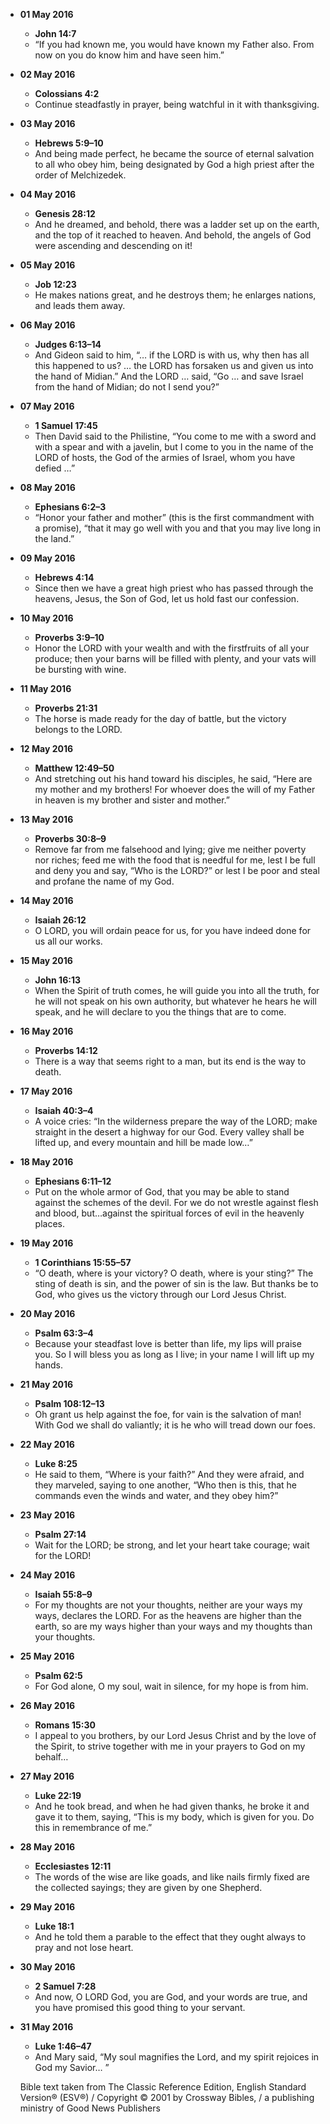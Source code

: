 - **01 May 2016**
  - **John 14:7**
  - “If you had known me, you would have known my Father also. From now on you do know him and have seen him.”
- **02 May 2016**
  - **Colossians 4:2**
  - Continue steadfastly in prayer, being watchful in it with thanksgiving.
- **03 May 2016**
  - **Hebrews 5:9–10**
  - And being made perfect, he became the source of eternal salvation to all who obey him, being designated by God a high priest after the order of Melchizedek.
- **04 May 2016**
  - **Genesis 28:12**
  - And he dreamed, and behold, there was a ladder set up on the earth, and the top of it reached to heaven. And behold, the angels of God were ascending and descending on it!
- **05 May 2016**
  - **Job 12:23**
  - He makes nations great, and he destroys them; he enlarges nations, and leads them away.
- **06 May 2016**
  - **Judges 6:13–14**
  - And Gideon said to him, “… if the LORD is with us, why then has all this happened to us? … the LORD has forsaken us and given us into the hand of Midian.” And the LORD … said, “Go … and save Israel from the hand of Midian; do not I send you?”
- **07 May 2016**
  - **1 Samuel 17:45**
  - Then David said to the Philistine, “You come to me with a sword and with a spear and with a javelin, but I come to you in the name of the LORD of hosts, the God of the armies of Israel, whom you have defied …”
- **08 May 2016**
  - **Ephesians 6:2–3**
  - “Honor your father and mother” (this is the first commandment with a promise), “that it may go well with you and that you may live long in the land.”
- **09 May 2016**
  - **Hebrews 4:14**
  - Since then we have a great high priest who has passed through the heavens, Jesus, the Son of God, let us hold fast our confession.
- **10 May 2016**
  - **Proverbs 3:9–10**
  - Honor the LORD with your wealth and with the firstfruits of all your produce; then your barns will be filled with plenty, and your vats will be bursting with wine.
- **11 May 2016**
  - **Proverbs 21:31**
  - The horse is made ready for the day of battle, but the victory belongs to the LORD.
- **12 May 2016**
  - **Matthew 12:49–50**
  - And stretching out his hand toward his disciples, he said, “Here are my mother and my brothers! For whoever does the will of my Father in heaven is my brother and sister and mother.”
- **13 May 2016**
  - **Proverbs 30:8–9**
  - Remove far from me falsehood and lying; give me neither poverty nor riches; feed me with the food that is needful for me, lest I be full and deny you and say, “Who is the LORD?” or lest I be poor and steal and profane the name of my God.
- **14 May 2016**
  - **Isaiah 26:12**
  - O LORD, you will ordain peace for us, for you have indeed done for us all our works.
- **15 May 2016**
  - **John 16:13**
  - When the Spirit of truth comes, he will guide you into all the truth, for he will not speak on his own authority, but whatever he hears he will speak, and he will declare to you the things that are to come.
- **16 May 2016**
  - **Proverbs 14:12**
  - There is a way that seems right to a man, but its end is the way to death.
- **17 May 2016**
  - **Isaiah 40:3–4**
  - A voice cries: “In the wilderness prepare the way of the LORD; make straight in the desert a highway for our God. Every valley shall be lifted up, and every mountain and hill be made low…”
- **18 May 2016**
  - **Ephesians 6:11–12**
  - Put on the whole armor of God, that you may be able to stand against the schemes of the devil. For we do not wrestle against flesh and blood, but…against the spiritual forces of evil in the heavenly places.
- **19 May 2016**
  - **1 Corinthians 15:55–57**
  - “O death, where is your victory? O death, where is your sting?” The sting of death is sin, and the power of sin is the law. But thanks be to God, who gives us the victory through our Lord Jesus Christ.
- **20 May 2016**
  - **Psalm 63:3–4**
  - Because your steadfast love is better than life, my lips will praise you. So I will bless you as long as I live; in your name I will lift up my hands.
- **21 May 2016**
  - **Psalm 108:12–13**
  - Oh grant us help against the foe, for vain is the salvation of man! With God we shall do valiantly; it is he who will tread down our foes.
- **22 May 2016**
  - **Luke 8:25**
  - He said to them, “Where is your faith?” And they were afraid, and they marveled, saying to one another, “Who then is this, that he commands even the winds and water, and they obey him?”
- **23 May 2016**
  - **Psalm 27:14**
  - Wait for the LORD; be strong, and let your heart take courage; wait for the LORD!
- **24 May 2016**
  - **Isaiah 55:8–9**
  - For my thoughts are not your thoughts, neither are your ways my ways, declares the LORD. For as the heavens are higher than the earth, so are my ways higher than your ways and my thoughts than your thoughts.
- **25 May 2016**
  - **Psalm 62:5**
  - For God alone, O my soul, wait in silence, for my hope is from him.
- **26 May 2016**
  - **Romans 15:30**
  - I appeal to you brothers, by our Lord Jesus Christ and by the love of the Spirit, to strive together with me in your prayers to God on my behalf…
- **27 May 2016**
  - **Luke 22:19**
  - And he took bread, and when he had given thanks, he broke it and gave it to them, saying, “This is my body, which is given for you. Do this in remembrance of me.”
- **28 May 2016**
  - **Ecclesiastes 12:11**
  - The words of the wise are like goads, and like nails firmly fixed are the collected sayings; they are given by one Shepherd.
- **29 May 2016**
  - **Luke 18:1**
  - And he told them a parable to the effect that they ought always to pray and not lose heart.
- **30 May 2016**
  - **2 Samuel 7:28**
  - And now, O LORD God, you are God, and your words are true, and you have promised this good thing to your servant.
- **31 May 2016**
  - **Luke 1:46–47**
  - And Mary said, “My soul magnifies the Lord, and my spirit rejoices in God my Savior… ”

  Bible text taken from The Classic Reference Edition, English Standard Version® (ESV®) / Copyright © 2001 by Crossway Bibles, / a publishing ministry of Good News Publishers